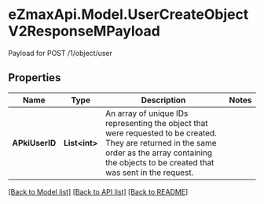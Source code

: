 # eZmaxApi.Model.UserCreateObjectV2ResponseMPayload
Payload for POST /1/object/user

## Properties

Name | Type | Description | Notes
------------ | ------------- | ------------- | -------------
**APkiUserID** | **List&lt;int&gt;** | An array of unique IDs representing the object that were requested to be created.  They are returned in the same order as the array containing the objects to be created that was sent in the request. | 

[[Back to Model list]](../README.md#documentation-for-models) [[Back to API list]](../README.md#documentation-for-api-endpoints) [[Back to README]](../README.md)

